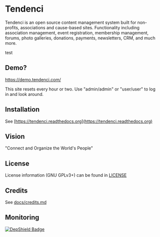 # Tendenci

Tendenci is an open source content management system built for non-profits, associations and cause-based sites. Functionality including association management, event registration, membership management, forums, photo galleries, donations, payments, newsletters, CRM, and much more.

test
## Demo?

https://demo.tendenci.com/

This site resets every hour or two. Use "admin/admin" or "user/user" to log in and look around.


## Installation

See [https://tendenci.readthedocs.org](https://tendenci.readthedocs.org)


## Vision

"Connect and Organize the World's People"


## License

License information (GNU GPLv3+) can be found in [LICENSE](https://github.com/tendenci/tendenci/blob/master/LICENSE)


## Credits

See [docs/credits.md](https://tendenci.readthedocs.io/en/latest/credits/credits.html)

## Monitoring

[![DepShield Badge](https://depshield.sonatype.org/badges/tendenci/tendenci/depshield.svg)](https://depshield.github.io)

